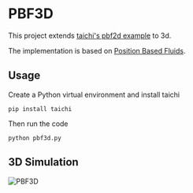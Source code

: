 # PBF3D
This project extends [taichi's pbf2d example](https://github.com/taichi-dev/taichi/blob/master/python/taichi/examples/simulation/pbf2d.py) to 3d.

The implementation is based on [Position Based Fluids](https://www.researchgate.net/profile/Matthias-Mueller-41/publication/260398844_Position_Based_Fluids/links/00b7d531044e27dae9000000/Position-Based-Fluids.pdf).

## Usage
Create a Python virtual environment and install taichi
```angular2html
pip install taichi
```
Then run the code
```angular2html
python pbf3d.py
```

## 3D Simulation
![PBF3D](./pbf3d.gif)